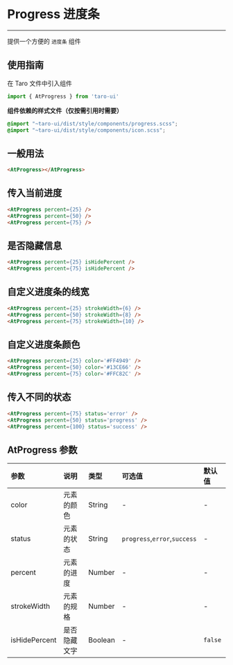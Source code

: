 # Progress 进度条

------

提供一个方便的 `进度条` 组件

## 使用指南

在 Taro 文件中引入组件

```js
import { AtProgress } from 'taro-ui'
```

**组件依赖的样式文件（仅按需引用时需要）**

```scss
@import "~taro-ui/dist/style/components/progress.scss";
@import "~taro-ui/dist/style/components/icon.scss";
```

## 一般用法

```html
<AtProgress></AtProgress>
```

## 传入当前进度

```html
<AtProgress percent={25} />
<AtProgress percent={50} />
<AtProgress percent={75} />
```

## 是否隐藏信息

```html
<AtProgress percent={25} isHidePercent />
<AtProgress percent={75} isHidePercent />
```

## 自定义进度条的线宽

```html
<AtProgress percent={25} strokeWidth={6} />
<AtProgress percent={50} strokeWidth={8} />
<AtProgress percent={75} strokeWidth={10} />
```

## 自定义进度条颜色

```html
<AtProgress percent={25} color='#FF4949' />
<AtProgress percent={50} color='#13CE66' />
<AtProgress percent={75} color='#FFC82C' />
```

## 传入不同的状态

```html
<AtProgress percent={75} status='error' />
<AtProgress percent={50} status='progress' />
<AtProgress percent={100} status='success' />
```

## AtProgress 参数

| 参数          | 说明         | 类型    | 可选值                       | 默认值  |
| :------------ | :----------- | :------ | :--------------------------- | :------ |
| color         | 元素的颜色   | String  | -                            | -       |
| status        | 元素的状态   | String  | `progress`,`error`,`success` | -       |
| percent       | 元素的进度   | Number  | -                            | -       |
| strokeWidth   | 元素的规格   | Number  | -                            | -       |
| isHidePercent | 是否隐藏文字 | Boolean | -                            | `false` |